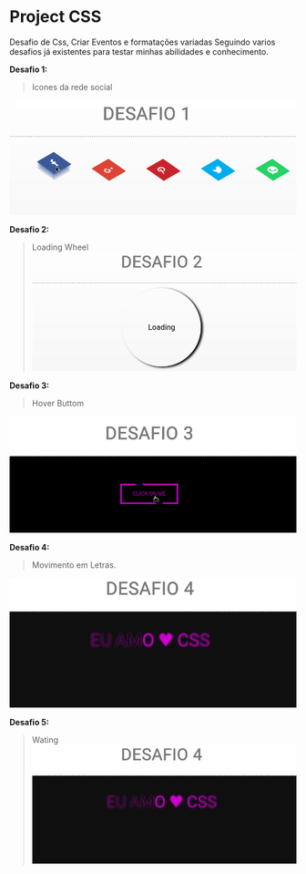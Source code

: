 # Project CSS
Desafio de Css, Criar Eventos e formatações variadas
Seguindo varios desafios já existentes para testar minhas abilidades e conhecimento.

**Desafio 1:**
> Icones da rede social 

![](Chalenge_1/def.gif)


**Desafio 2:**
> Loading Wheel
![](Chalenge_2/def.gif)


**Desafio 3:**
> Hover Buttom

![](Chalenge_3/def.gif)

**Desafio 4:**
> Movimento em Letras. 

![](Chalenge_4/def.gif)

 
**Desafio 5:**
> Wating
![](Chalenge_5/def.gif)


